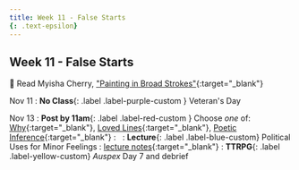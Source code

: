 ```yaml
---
title: Week 11 - False Starts
{: .text-epsilon}
---
```


## Week 11 - False Starts

📖 Read Myisha Cherry, ["Painting in Broad Strokes"](/ws297y/assets/pdfs/cherry_painting_in_broad_strokes.pdf){:target="_blank"}   

Nov 11
: **No Class**{: .label .label-purple-custom } Veteran's Day

Nov 13
: **Post by 11am**{: .label .label-red-custom } Choose *one* of: [Why](https://visforvali.github.io/ws297y/prompts/#why){:target="_blank"}, [Loved Lines](https://visforvali.github.io/ws297y/prompts/#loved-lines){:target="_blank"}, [Poetic Inference](https://visforvali.github.io/ws297y/prompts/#poetic-inference){:target="_blank"}
  : &nbsp;
: **Lecture**{: .label .label-blue-custom} Political Uses for Minor Feelings
  : [lecture notes](/ws297y/notes/notes-11.2){:target="_blank"}
: **TTRPG**{: .label .label-yellow-custom} *Auspex* Day 7 and debrief